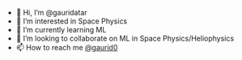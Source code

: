 - 👋 Hi, I’m @gauridatar
- 👀 I’m interested in Space Physics
- 🌱 I’m currently learning ML
- 💞️ I’m looking to collaborate on ML in Space Physics/Heliophysics
- 📫 How to reach me [@gaurid0](https://twitter.com/gaurid0)

<!---
gauridatar/gauridatar is a ✨ special ✨ repository because its `README.md` (this file) appears on your GitHub profile.
You can click the Preview link to take a look at your changes.
--->
